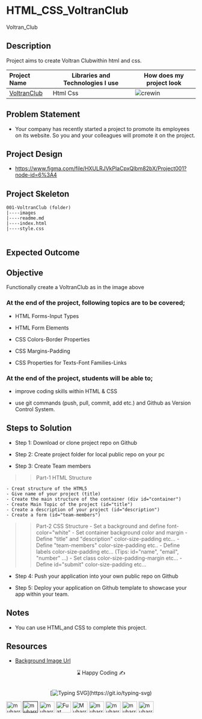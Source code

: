 # HTML_CSS_VoltranClub
Voltran_Club


## Description
Project aims to create Voltran Clubwithin html and css.

  Project Name       |Libraries and Technologies I use     |How does my project look   
:-------------------------|-------------------------|-------------------------
[VoltranClub](https://muharremgem.github.io/HTML_CSS_VoltranClub/)| Html Css  |![crewin](./images/voltran.gif)


## Problem Statement
- Your company has recently started a project to promote its employees on its website. So you and your colleagues will promote it on the project.

## Project Design

- <a href="https://www.figma.com/file/HXULRJVkPlaCpxQlbm82bX/Project001?node-id=6%3A4">https://www.figma.com/file/HXULRJVkPlaCpxQlbm82bX/Project001?node-id=6%3A4<a>

## Project Skeleton 

```
001-VoltranClub (folder)
|----images
|----readme.md                 
|----index.html  
|----style.css   
       
```

## Expected Outcome

## Objective

Functionally create a VoltranClub  as in the image above

### At the end of the project, following topics are to be covered;

- HTML Forms-Input Types 

- HTML Form Elements

- CSS Colors-Border Properties

- CSS Margins-Padding

- CSS Properties for Texts-Font Families-Links


### At the end of the project, students will be able to;

- improve coding skills within HTML & CSS

- use git commands (push, pull, commit, add etc.) and Github as Version Control System.

## Steps to Solution
  
- Step 1: Download or clone project repo on Github 

- Step 2: Create project folder for local public repo on your pc

- Step 3: Create Team members

>>Part-1 HTML Structure

	- Creat structure of the HTML5
	- Give name of your project (title)
	- Create the main structure of the container (div id="container")
	- Create Main Topic of the project (id="title")
	- Create a description of your project (id="description")
	- Create a form (id="team-members")
	

>>Part-2 CSS Structure
	- Set a background and define font-color="white"
	- Set container background color and margin
	- Define "title" and "description" color-size-padding etc...
	- Define "team-members" color-size-padding etc..
	- Define labels color-size-padding etc... (Tips: id="name", "email", "number" ...)
	- Set class color-size-padding-margin etc...
	- Define id="submit" color-size-padding etc...
	
- Step 4: Push your application into your own public repo on Github

- Step 5: Deploy your application on Github template to showcase your app within your team.

## Notes

- You can use HTML,and CSS to complete this project.

## Resources

-  [Background Image Url](./background_image.jpg)


<center> &#8987; Happy Coding  &#9997; </center>



<br/>
<div align='center'>

[![Typing SVG](https://readme-typing-svg.herokuapp.com?font=Timmana&size=30&duration=6000&color=F74747&center=true&vCenter=true&lines=%F0%9F%94%97+Connect+with+me...)](https://git.io/typing-svg)
<p align="left">
  <a href="https://www.linkedin.com/in/muharremgem/" target="blank"><img align="center" src="https://raw.githubusercontent.com/rahuldkjain/github-profile-readme-generator/master/src/images/icons/Social/linked-in-alt.svg" alt="muharrem gem" height="30" width="40" /></a>
<a href=" " target="blank"><img align="center" src="https://cdn.jsdelivr.net/npm/simple-icons@3.0.1/icons/codepen.svg" alt="muharrem gem" height="30" width="40" /></a>  
  <a href="https://app.netlify.com/teams/muharremgem/overview" target="blank"><img align="center" src="https://cdn.jsdelivr.net/npm/simple-icons@3.0.1/icons/netlify.svg" alt="muharrem gem" height="30" width="40" /></a>
<a href="https://twitter.com/muharremgem28" target="blank"><img align="center" src="https://cdn.jsdelivr.net/npm/simple-icons@3.0.1/icons/twitter.svg" alt="Fuat Sevinc" height="30" width="40" /></a>
<a href="https://www.secure.instagram.com/muharrem__gem/" target="blank"><img align="center" src="https://cdn.jsdelivr.net/npm/simple-icons@3.0.1/icons/instagram.svg" alt="Muharrem gem" height="30" width="40" /></a>
<a href="https://dashboard.heroku.com/apps" target="blank"><img align="center" src="https://cdn.jsdelivr.net/npm/simple-icons@3.0.1/icons/heroku.svg" alt="muharrem gem" height="30" width="40" /></a>
<a href="https://vercel.com/dashboard" target="blank"><img align="center" src="https://cdn.jsdelivr.net/npm/simple-icons@3.0.1/icons/vercel.svg" alt="muharrem gem" height="30" width="40" /></a>
<a href="https://www.sololearn.com/profile/25898969" target="blank"><img align="center" src="https://cdn.jsdelivr.net/npm/simple-icons@7.5.0/icons/sololearn.svg" alt="muharrem gem" height="30" width="40" /></a>
<a href="https://www.figma.com/files/recent?fuid=1146789494867946996" target="blank"><img align="center" src="https://cdn.jsdelivr.net/npm/simple-icons@7.5.0/icons/figma.svg" alt="muharrem gem" height="30" width="40" /></a>
  


</div>
